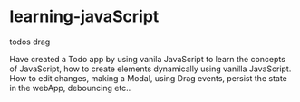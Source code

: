 # learning-javaScript
todos drag 

Have created a Todo app by using vanila JavaScript to learn the concepts of JavaScript, how to create elements dynamically using vanilla JavaScript.
How to edit changes, making a Modal, using Drag events, persist the state in the webApp, debouncing etc..  

